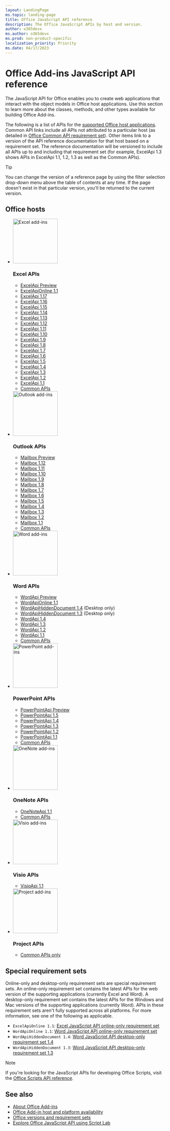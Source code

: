 ```yaml
---
layout: LandingPage
ms.topic: landing-page
title: Office JavaScript API reference
description: The Office JavaScript APIs by host and version.
author: o365devx
ms.author: o365devx
ms.prod: non-product-specific
localization_priority: Priority
ms.date: 04/17/2023
---
```


# Office Add-ins JavaScript API reference

The JavaScript API for Office enables you to create web applications that interact with the object models in Office host applications. Use this section to learn more about the classes, methods, and other types available for building Office Add-ins.

The following is a list of APIs for the [supported Office host applications](/office/dev/add-ins/overview/office-add-in-availability). Common API links include all APIs not attributed to a particular host (as detailed in [Office Common API requirement set](/office/dev/add-ins/reference/requirement-sets/office-add-in-requirement-sets)). Other items link to a version of the API reference documentation for that host based on a requirement set. The reference documentation will be versioned to include all APIs up to and including that requirement set (for example, ExcelApi 1.3 shows APIs in ExcelApi 1.1, 1.2, 1.3 as well as the Common APIs).

> [!TIP]
> You can change the version of a reference page by using the filter selection drop-down menu above the table of contents at any time. If the page doesn't exist in that particular version, you'll be returned to the current version.

<h2>Office hosts</h2>

<ul class="cardsK panelContent cols cols3">
    <li>
        <div class="cardImageOuter">
            <div class="cardImage">
                <img src="/javascript/api/overview/images/logo-excel.svg" alt="Excel add-ins" height="140" />
            </div>
        </div>
        <div class="cardText">
            <h3>Excel APIs</h3>
            <ul>
                <li><a href="/javascript/api/excel?view=excel-js-preview">ExcelApi Preview</a></li>
                <li><a href="/javascript/api/excel?view=excel-js-online">ExcelApiOnline 1.1</a></li>
                <li><a href="/javascript/api/excel?view=excel-js-1.17">ExcelApi 1.17</a></li>
                <li><a href="/javascript/api/excel?view=excel-js-1.16">ExcelApi 1.16</a></li>
                <li><a href="/javascript/api/excel?view=excel-js-1.15">ExcelApi 1.15</a></li>
                <li><a href="/javascript/api/excel?view=excel-js-1.14">ExcelApi 1.14</a></li>
                <li><a href="/javascript/api/excel?view=excel-js-1.13">ExcelApi 1.13</a></li>
                <li><a href="/javascript/api/excel?view=excel-js-1.12">ExcelApi 1.12</a></li>
                <li><a href="/javascript/api/excel?view=excel-js-1.11">ExcelApi 1.11</a></li>
                <li><a href="/javascript/api/excel?view=excel-js-1.10">ExcelApi 1.10</a></li>
                <li><a href="/javascript/api/excel?view=excel-js-1.9">ExcelApi 1.9</a></li>
                <li><a href="/javascript/api/excel?view=excel-js-1.8">ExcelApi 1.8</a></li>
                <li><a href="/javascript/api/excel?view=excel-js-1.7">ExcelApi 1.7</a></li>
                <li><a href="/javascript/api/excel?view=excel-js-1.6">ExcelApi 1.6</a></li>
                <li><a href="/javascript/api/excel?view=excel-js-1.5">ExcelApi 1.5</a></li>
                <li><a href="/javascript/api/excel?view=excel-js-1.4">ExcelApi 1.4</a></li>
                <li><a href="/javascript/api/excel?view=excel-js-1.3">ExcelApi 1.3</a></li>
                <li><a href="/javascript/api/excel?view=excel-js-1.2">ExcelApi 1.2</a></li>
                <li><a href="/javascript/api/excel?view=excel-js-1.1">ExcelApi 1.1</a></li>
                <li><a href="/javascript/api/office?view=excel-js-preview">Common APIs</a></li>
            </ul>
        </div>
    </li>
    <li>
        <div class="cardImageOuter">
            <div class="cardImage">
                <img src="/javascript/api/overview/images/logo-outlook.svg" alt="Outlook add-ins" height="140" />
            </div>
        </div>
        <div class="cardText">
            <h3>Outlook APIs</h3>
            <ul>
                <li><a href="/javascript/api/outlook?view=outlook-js-preview">Mailbox Preview</a></li>
                <li><a href="/javascript/api/outlook?view=outlook-js-1.12">Mailbox 1.12</a></li>
                <li><a href="/javascript/api/outlook?view=outlook-js-1.11">Mailbox 1.11</a></li>
                <li><a href="/javascript/api/outlook?view=outlook-js-1.10">Mailbox 1.10</a></li>
                <li><a href="/javascript/api/outlook?view=outlook-js-1.9">Mailbox 1.9</a></li>
                <li><a href="/javascript/api/outlook?view=outlook-js-1.8">Mailbox 1.8</a></li>
                <li><a href="/javascript/api/outlook?view=outlook-js-1.7">Mailbox 1.7</a></li>
                <li><a href="/javascript/api/outlook?view=outlook-js-1.6">Mailbox 1.6</a></li>
                <li><a href="/javascript/api/outlook?view=outlook-js-1.5">Mailbox 1.5</a></li>
                <li><a href="/javascript/api/outlook?view=outlook-js-1.4">Mailbox 1.4</a></li>
                <li><a href="/javascript/api/outlook?view=outlook-js-1.3">Mailbox 1.3</a></li>
                <li><a href="/javascript/api/outlook?view=outlook-js-1.2">Mailbox 1.2</a></li>
                <li><a href="/javascript/api/outlook?view=outlook-js-1.1">Mailbox 1.1</a></li>
                <li><a href="/javascript/api/office?view=outlook-js-preview">Common APIs</a></li>
            </ul>
        </div>
    </li>
    <li>
        <div class="cardImageOuter">
            <div class="cardImage">
                <img src="/javascript/api/overview/images/logo-word.svg" alt="Word add-ins" height="140" />
            </div>
        </div>
        <div class="cardText">
            <h3>Word APIs</h3>
            <ul>
                <li><a href="/javascript/api/word?view=word-js-preview">WordApi Preview</a></li>
                <li><a href="/javascript/api/word?view=word-js-online">WordApiOnline 1.1</a></li>
                <li><a href="/javascript/api/word?view=word-js-1.4-hidden-document">WordApiHiddenDocument 1.4</a> (Desktop only)</li>
                <li><a href="/javascript/api/word?view=word-js-1.3-hidden-document">WordApiHiddenDocument 1.3</a> (Desktop only)</li>
                <li><a href="/javascript/api/word?view=word-js-1.4">WordApi 1.4</a></li>
                <li><a href="/javascript/api/word?view=word-js-1.3">WordApi 1.3</a></li>
                <li><a href="/javascript/api/word?view=word-js-1.2">WordApi 1.2</a></li>
                <li><a href="/javascript/api/word?view=word-js-1.1">WordApi 1.1</a></li>
                <li><a href="/javascript/api/office?view=word-js-preview">Common APIs</a></li>
            </ul>
        </div>
    </li>
    <li>
        <div class="cardImageOuter">
            <div class="cardImage">
                <img src="/javascript/api/overview/images/logo-powerpoint.svg" alt="PowerPoint add-ins" height="140" />
            </div>
        </div>
        <div class="cardText">
            <h3>PowerPoint APIs</h3>
            <ul>
                <li><a href="/javascript/api/powerpoint?view=powerpoint-js-preview">PowerPointApi Preview</a></li>
                <li><a href="/javascript/api/powerpoint?view=powerpoint-js-1.5">PowerPointApi 1.5</a></li>
                <li><a href="/javascript/api/powerpoint?view=powerpoint-js-1.4">PowerPointApi 1.4</a></li>
                <li><a href="/javascript/api/powerpoint?view=powerpoint-js-1.3">PowerPointApi 1.3</a></li>
                <li><a href="/javascript/api/powerpoint?view=powerpoint-js-1.2">PowerPointApi 1.2</a></li>
                <li><a href="/javascript/api/powerpoint?view=powerpoint-js-1.1">PowerPointApi 1.1</a></li>
                <li><a href="/javascript/api/office?view=powerpoint-js-preview">Common APIs</a></li>
            </ul>
        </div>
    </li>
    <li>
        <div class="cardImageOuter">
            <div class="cardImage">
                <img src="/javascript/api/overview/images/logo-onenote.svg" alt="OneNote add-ins" height="140" />
            </div>
        </div>
        <div class="cardText">
            <h3>OneNote APIs</h3>
            <ul>
                <li><a href="/javascript/api/onenote?view=onenote-js-1.1">OneNoteApi 1.1</a></li>
                <li><a href="/javascript/api/office?view=onenote-js-1.1">Common APIs</a></li>
            </ul>
        </div>
    </li>
    <li>
        <div class="cardImageOuter">
            <div class="cardImage">
                <img src="/javascript/api/overview/images/logo-visio.svg" alt="Visio add-ins" height="140" />
            </div>
        </div>
        <div class="cardText">
            <h3>Visio APIs</h3>
            <ul>
                <li><a href="/javascript/api/visio?view=visio-js-1.1">VisioApi 1.1</a></li>
            </ul>
        </div>
    </li>
    <li>
        <div class="cardImageOuter">
            <div class="cardImage">
                <img src="/javascript/api/overview/images/logo-project.svg" alt="Project add-ins" height="140" />
            </div>
        </div>
        <div class="cardText">
            <h3>Project APIs</h3>
            <ul>
                <li><a href="/javascript/api/office?view=common-js">Common APIs only</a></li>
            </ul>
        </div>
    </li>
</ul>

## Special requirement sets

Online-only and desktop-only requirement sets are special requirement sets. An online-only requirement set contains the latest APIs for the web version of the supporting applications (currently Excel and Word). A desktop-only requirement set contains the latest APIs for the Windows and Mac versions of the supporting applications (currently Word). APIs in these requirement sets aren't fully supported across all platforms. For more information, see one of the following as applicable.

- `ExcelApiOnline 1.1`: [Excel JavaScript API online-only requirement set](/javascript/api/requirement-sets/excel/excel-api-online-requirement-set)
- `WordApiOnline 1.1`: [Word JavaScript API online-only requirement set](/javascript/api/requirement-sets/word/word-api-online-requirement-set)
- `WordApiHiddenDocument 1.4`: [Word JavaScript API desktop-only requirement set 1.4](/javascript/api/requirement-sets/word/word-api-1.4-hidden-document-requirement-set)
- `WordApiHiddenDocument 1.3`: [Word JavaScript API desktop-only requirement set 1.3](/javascript/api/requirement-sets/word/word-api-1.3-hidden-document-requirement-set)

> [!NOTE]
> If you're looking for the JavaScript APIs for developing Office Scripts, visit the [Office Scripts API reference](/javascript/api/office-scripts/overview).

## See also

- [About Office Add-ins](/office/dev/add-ins/overview)
- [Office Add-in host and platform availability](/office/dev/add-ins/overview/office-add-in-availability)
- [Office versions and requirement sets](/office/dev/add-ins/develop/office-versions-and-requirement-sets)
- [Explore Office JavaScript API using Script Lab](/office/dev/add-ins/overview/explore-with-script-lab)
